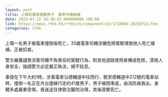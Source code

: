 ```yaml
---
layout: post
title: 上環有電車撞斃男子　電車司機被捕
date: 2023-07-22 18:30:25.000000000 +08:00
link: https://news.rthk.hk/rthk/ch/component/k2/1710083-20230722.htm
categories: rthk
---
```


上環一名男子被電車撞倒後死亡，35歲電車司機涉嫌危險駕駛導致他人死亡被捕，正被扣查。

警方嚴厲譴責涉案司機不負責任的駕駛行為，對其他道路使用者構成危險，漠視人身安全，強調警方必定嚴正執法，絕不姑息。

事發在下午大約1時，涉事電車沿德輔道中往西行，駛至德輔道中212號的電車站時，撞倒一名正在月台邊緣行走的41歲男子，男子被困車底，由消防員救出，身體多處嚴重受傷，昏迷送往律敦治醫院治理，其後證實死亡。
